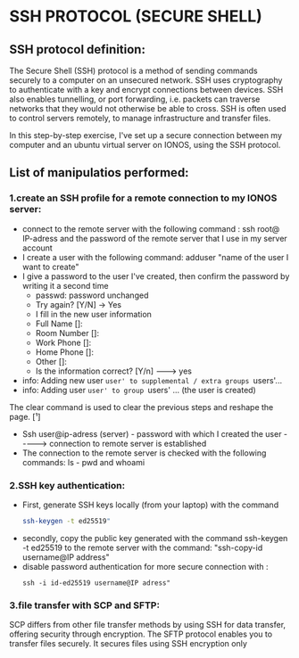 # SSH PROTOCOL (SECURE SHELL)

## SSH protocol definition:

The Secure Shell (SSH) protocol is a method of sending commands securely to a computer on an unsecured network. SSH uses cryptography to authenticate with a key and encrypt connections between devices. SSH also enables tunnelling, or port forwarding, i.e. packets can traverse networks that they would not otherwise be able to cross. SSH is often used to control servers remotely, to manage infrastructure and transfer files.

In this step-by-step exercise, I've set up a secure connection between my computer and an ubuntu virtual server on IONOS, using the SSH protocol. 

## List of manipulatios performed:
### 1.create an SSH profile for a remote connection to my IONOS server: 
- connect to the remote server with the following command : ssh root@ IP-adress and the password of the remote server that I use in my server account
- I create a user with the following command: adduser "name of the user I want to create" 
- I give a password to the user I've created, then confirm the password by writing it a second time
  - passwd: password unchanged
  - Try again? [Y/N] -> Yes
  - I fill in the new user information
  -  Full Name []: 
  -  Room Number []: 
  -  Work Phone []: 
  -  Home Phone []: 
  -  Other []:
  -  Is the information correct? [Y/n] ---> yes
- info: Adding new user `user' to supplemental / extra groups `users'...
- info: Adding user `user' to group `users' ... (the user is created)

The clear command is used to clear the previous steps and reshape the page. [¹]
- Ssh user@ip-adress (server) - password with which I created the user -----> connection to remote server is established
- The connection to the remote server is checked with the following commands: ls - pwd and whoami

### 2.SSH key authentication: 
- First, generate SSH keys locally (from your laptop) with the command
   ```bash
  ssh-keygen -t ed25519"

- secondly, copy the public key generated with the command ssh-keygen -t ed25519 to the remote server with the command: "ssh-copy-id username@IP address"
- disable password authentication for more secure connection with :
  ```
  ssh -i id-ed25519 username@IP adress"
  ```

### 3.file transfer with SCP and SFTP:
SCP differs from other file transfer methods by using SSH for data transfer, offering security through encryption. The SFTP protocol enables you to transfer files securely. It secures files using SSH encryption only
 



